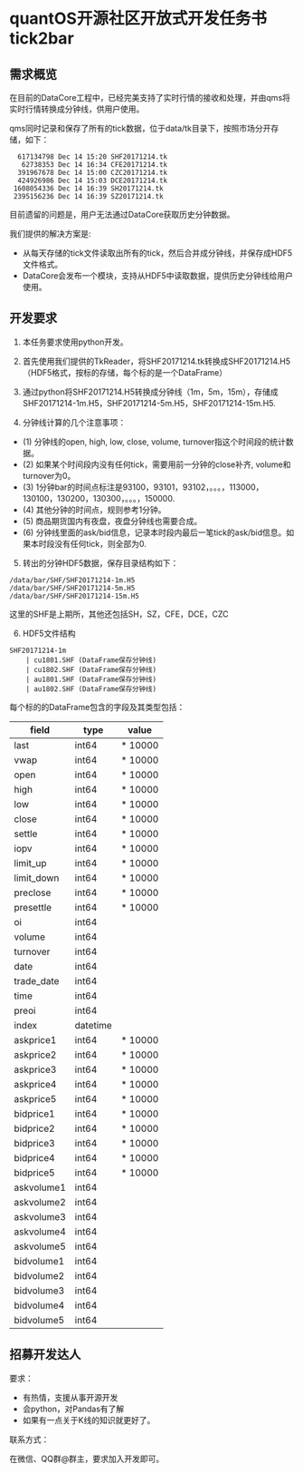 
# quantOS开源社区开放式开发任务书 tick2bar

## 需求概览

在目前的DataCore工程中，已经完美支持了实时行情的接收和处理，并由qms将实时行情转换成分钟线，供用户使用。

qms同时记录和保存了所有的tick数据，位于data/tk目录下，按照市场分开存储，如下：

```
  617134798 Dec 14 15:20 SHF20171214.tk
   62738353 Dec 14 16:34 CFE20171214.tk
  391967678 Dec 14 15:00 CZC20171214.tk
  424926986 Dec 14 15:03 DCE20171214.tk
 1608054336 Dec 14 16:39 SH20171214.tk
 2395156236 Dec 14 16:39 SZ20171214.tk
```

目前遗留的问题是，用户无法通过DataCore获取历史分钟数据。

我们提供的解决方案是:

+ 从每天存储的tick文件读取出所有的tick，然后合并成分钟线，并保存成HDF5文件格式。
+ DataCore会发布一个模块，支持从HDF5中读取数据，提供历史分钟线给用户使用。

## 开发要求

1. 本任务要求使用python开发。

2. 首先使用我们提供的TkReader，将SHF20171214.tk转换成SHF20171214.H5（HDF5格式，按标的存储，每个标的是一个DataFrame）

3. 通过python将SHF20171214.H5转换成分钟线（1m，5m，15m），存储成SHF20171214-1m.H5，SHF20171214-5m.H5，SHF20171214-15m.H5.

4. 分钟线计算的几个注意事项：
+ (1) 分钟线的open, high, low, close, volume, turnover指这个时间段的统计数据。
+ (2) 如果某个时间段内没有任何tick，需要用前一分钟的close补齐, volume和turnover为0。
+ (3) 1分钟bar的时间点标注是93100，93101，93102，。。。，113000，130100，130200，130300，。。。，150000.
+ (4) 其他分钟的时间点，规则参考1分钟。
+ (5) 商品期货国内有夜盘，夜盘分钟线也需要合成。
+ (6) 分钟线里面的ask/bid信息，记录本时段内最后一笔tick的ask/bid信息。如果本时段没有任何tick，则全部为0.

5. 转出的分钟HDF5数据，保存目录结构如下：
```
/data/bar/SHF/SHF20171214-1m.H5
/data/bar/SHF/SHF20171214-5m.H5
/data/bar/SHF/SHF20171214-15m.H5
```
这里的SHF是上期所，其他还包括SH，SZ，CFE，DCE，CZC

6. HDF5文件结构
```
SHF20171214-1m
	| cu1801.SHF (DataFrame保存分钟线)
	| cu1802.SHF (DataFrame保存分钟线)
	| au1801.SHF (DataFrame保存分钟线)
	| au1802.SHF (DataFrame保存分钟线)
```

每个标的的DataFrame包含的字段及其类型包括：

|field        |type      |value   |   
|-------------|----------|--------|   
|last         |int64     |* 10000 |
|vwap         |int64     |* 10000 |
|open         |int64     |* 10000 |
|high         |int64     |* 10000 |
|low          |int64     |* 10000 |
|close        |int64     |* 10000 |
|settle       |int64     |* 10000 |
|iopv         |int64     |* 10000 |
|limit_up     |int64     |* 10000 |
|limit_down   |int64     |* 10000 |
|preclose     |int64     |* 10000 |
|presettle    |int64     |* 10000 |
|oi           |int64     |        |
|volume       |int64     |        |
|turnover     |int64     |        |
|date         |int64     |        |
|trade_date   |int64     |        |
|time         |int64     |        |
|preoi        |int64     |        |
|index     	  |datetime  |        |
|askprice1    |int64     |* 10000 |
|askprice2    |int64     |* 10000 |
|askprice3    |int64     |* 10000 |
|askprice4    |int64     |* 10000 |
|askprice5    |int64     |* 10000 |
|bidprice1    |int64     |* 10000 |
|bidprice2    |int64     |* 10000 |
|bidprice3    |int64     |* 10000 |
|bidprice4    |int64     |* 10000 |
|bidprice5    |int64     |* 10000 |
|askvolume1   |int64     |        |
|askvolume2   |int64     |        |
|askvolume3   |int64     |        |
|askvolume4   |int64     |        |
|askvolume5   |int64     |        |
|bidvolume1   |int64     |        |
|bidvolume2   |int64     |        |
|bidvolume3   |int64     |        |
|bidvolume4   |int64     |        |
|bidvolume5   |int64     |        |


## 招募开发达人

要求：

+ 有热情，支援从事开源开发
+ 会python，对Pandas有了解
+ 如果有一点关于K线的知识就更好了。

联系方式：

在微信、QQ群@群主，要求加入开发即可。


